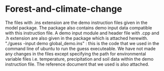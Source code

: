 # Forest-and-climate-change
The files with .ins extension are the demo instruction files given in the model package. 
The package also contains demo input data compatible with this instruction file.
A demo input module and header file with .cpp and .h extension are also given in the package which is attached herewith.
"./guess -input demo global_demo.ins" : this is the code that we used in the command line of ubuntu to run the guess executeable.
We have not made any changes in the files except specifying the path for environmental variable files i.e. temperature, precipitation 
and soil data within the demo instruction file. The reference document that we used is also attached.
